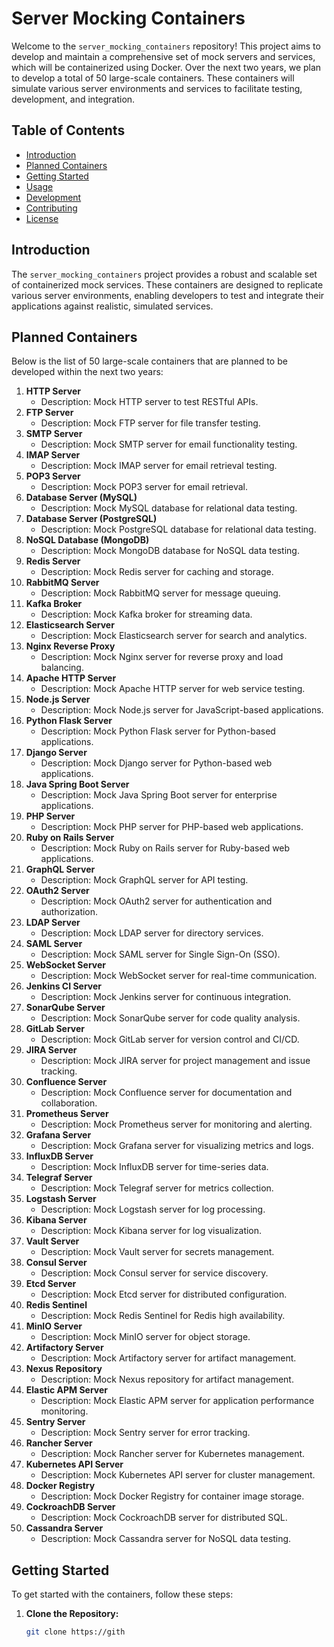 # Server Mocking Containers

Welcome to the `server_mocking_containers` repository! This project aims to develop and maintain a comprehensive set of mock servers and services, which will be containerized using Docker. Over the next two years, we plan to develop a total of 50 large-scale containers. These containers will simulate various server environments and services to facilitate testing, development, and integration.

## Table of Contents

- [Introduction](#introduction)
- [Planned Containers](#planned-containers)
- [Getting Started](#getting-started)
- [Usage](#usage)
- [Development](#development)
- [Contributing](#contributing)
- [License](#license)

## Introduction

The `server_mocking_containers` project provides a robust and scalable set of containerized mock services. These containers are designed to replicate various server environments, enabling developers to test and integrate their applications against realistic, simulated services.

## Planned Containers

Below is the list of 50 large-scale containers that are planned to be developed within the next two years:

1. **HTTP Server**
   - Description: Mock HTTP server to test RESTful APIs.
2. **FTP Server**
   - Description: Mock FTP server for file transfer testing.
3. **SMTP Server**
   - Description: Mock SMTP server for email functionality testing.
4. **IMAP Server**
   - Description: Mock IMAP server for email retrieval testing.
5. **POP3 Server**
   - Description: Mock POP3 server for email retrieval.
6. **Database Server (MySQL)**
   - Description: Mock MySQL database for relational data testing.
7. **Database Server (PostgreSQL)**
   - Description: Mock PostgreSQL database for relational data testing.
8. **NoSQL Database (MongoDB)**
   - Description: Mock MongoDB database for NoSQL data testing.
9. **Redis Server**
   - Description: Mock Redis server for caching and storage.
10. **RabbitMQ Server**
    - Description: Mock RabbitMQ server for message queuing.
11. **Kafka Broker**
    - Description: Mock Kafka broker for streaming data.
12. **Elasticsearch Server**
    - Description: Mock Elasticsearch server for search and analytics.
13. **Nginx Reverse Proxy**
    - Description: Mock Nginx server for reverse proxy and load balancing.
14. **Apache HTTP Server**
    - Description: Mock Apache HTTP server for web service testing.
15. **Node.js Server**
    - Description: Mock Node.js server for JavaScript-based applications.
16. **Python Flask Server**
    - Description: Mock Python Flask server for Python-based applications.
17. **Django Server**
    - Description: Mock Django server for Python-based web applications.
18. **Java Spring Boot Server**
    - Description: Mock Java Spring Boot server for enterprise applications.
19. **PHP Server**
    - Description: Mock PHP server for PHP-based web applications.
20. **Ruby on Rails Server**
    - Description: Mock Ruby on Rails server for Ruby-based web applications.
21. **GraphQL Server**
    - Description: Mock GraphQL server for API testing.
22. **OAuth2 Server**
    - Description: Mock OAuth2 server for authentication and authorization.
23. **LDAP Server**
    - Description: Mock LDAP server for directory services.
24. **SAML Server**
    - Description: Mock SAML server for Single Sign-On (SSO).
25. **WebSocket Server**
    - Description: Mock WebSocket server for real-time communication.
26. **Jenkins CI Server**
    - Description: Mock Jenkins server for continuous integration.
27. **SonarQube Server**
    - Description: Mock SonarQube server for code quality analysis.
28. **GitLab Server**
    - Description: Mock GitLab server for version control and CI/CD.
29. **JIRA Server**
    - Description: Mock JIRA server for project management and issue tracking.
30. **Confluence Server**
    - Description: Mock Confluence server for documentation and collaboration.
31. **Prometheus Server**
    - Description: Mock Prometheus server for monitoring and alerting.
32. **Grafana Server**
    - Description: Mock Grafana server for visualizing metrics and logs.
33. **InfluxDB Server**
    - Description: Mock InfluxDB server for time-series data.
34. **Telegraf Server**
    - Description: Mock Telegraf server for metrics collection.
35. **Logstash Server**
    - Description: Mock Logstash server for log processing.
36. **Kibana Server**
    - Description: Mock Kibana server for log visualization.
37. **Vault Server**
    - Description: Mock Vault server for secrets management.
38. **Consul Server**
    - Description: Mock Consul server for service discovery.
39. **Etcd Server**
    - Description: Mock Etcd server for distributed configuration.
40. **Redis Sentinel**
    - Description: Mock Redis Sentinel for Redis high availability.
41. **MinIO Server**
    - Description: Mock MinIO server for object storage.
42. **Artifactory Server**
    - Description: Mock Artifactory server for artifact management.
43. **Nexus Repository**
    - Description: Mock Nexus repository for artifact management.
44. **Elastic APM Server**
    - Description: Mock Elastic APM server for application performance monitoring.
45. **Sentry Server**
    - Description: Mock Sentry server for error tracking.
46. **Rancher Server**
    - Description: Mock Rancher server for Kubernetes management.
47. **Kubernetes API Server**
    - Description: Mock Kubernetes API server for cluster management.
48. **Docker Registry**
    - Description: Mock Docker Registry for container image storage.
49. **CockroachDB Server**
    - Description: Mock CockroachDB server for distributed SQL.
50. **Cassandra Server**
    - Description: Mock Cassandra server for NoSQL data testing.

## Getting Started

To get started with the containers, follow these steps:

1. **Clone the Repository:**

   ```bash
   git clone https://gith
